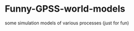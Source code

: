 Funny-GPSS-world-models
=======================

some simulation models of various processes (just for fun)
